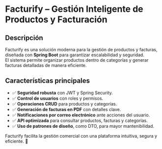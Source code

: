 # Facturify – Gestión Inteligente de Productos y Facturación  

## Descripción  
Facturify es una solución moderna para la gestión de productos y facturas, diseñada con **Spring Boot** para garantizar escalabilidad y seguridad.  
El sistema permite organizar productos dentro de categorías y generar facturas detalladas de manera eficiente.  

## Características principales  
- ✅ **Seguridad robusta** con JWT y Spring Security.  
- ✅ **Control de usuarios** con roles y permisos.  
- ✅ **Operaciones CRUD** para productos y categorías.  
- ✅ **Generación de facturas en PDF** con detalles clave.  
- ✅ **Notificaciones por correo electrónico** ante acciones del usuario.  
- ✅ **API optimizada** para consultar productos, facturas y categorías.  
- ✅ **Uso de patrones de diseño**, como DTO, para mayor mantenibilidad.  

Facturify facilita la gestión comercial con una plataforma intuitiva, segura y eficiente. 🚀
